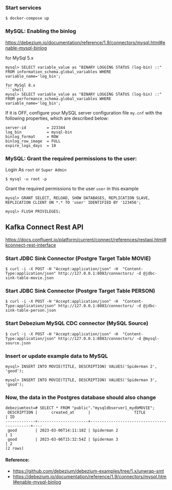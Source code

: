 ### Start services

```shell
$ docker-compose up
```

### MySQL: Enabling the binlog
https://debezium.io/documentation/reference/1.9/connectors/mysql.html#enable-mysql-binlog

for MySql 5.x
```shell
mysql> SELECT variable_value as "BINARY LOGGING STATUS (log-bin) ::" FROM information_schema.global_variables WHERE variable_name='log_bin';

for MySql 8.x
```shell
mysql> SELECT variable_value as "BINARY LOGGING STATUS (log-bin) ::" FROM performance_schema.global_variables WHERE variable_name='log_bin';
```

If it is OFF, configure your MySQL server configuration file `my.cnf` with the following properties, which are described below:
```shell
server-id         = 223344
log_bin           = mysql-bin
binlog_format     = ROW
binlog_row_image  = FULL
expire_logs_days  = 10
```

### MySQL: Grant the required permissions to the user:

Login As `root` or `Super Admin`
```shell
$ mysql -u root -p
```

Grant the required permissions to the user `user` in this example
```shell
mysql> GRANT SELECT, RELOAD, SHOW DATABASES, REPLICATION SLAVE, REPLICATION CLIENT ON *.* TO 'user' IDENTIFIED BY '123456';

mysql> FLUSH PRIVILEGES;
```

## Kafka Connect Rest API
https://docs.confluent.io/platform/current/connect/references/restapi.html#kconnect-rest-interface

### Start JDBC Sink Connector (Postgre Target Table MOVIE)
```shell
$ curl -i -X POST -H "Accept:application/json" -H  "Content-Type:application/json" http://127.0.0.1:8083/connectors/ -d @jdbc-sink-table-movie.json
```

### Start JDBC Sink Connector (Postgre Target Table PERSON)
```shell
$ curl -i -X POST -H "Accept:application/json" -H  "Content-Type:application/json" http://127.0.0.1:8083/connectors/ -d @jdbc-sink-table-person.json
```

### Start Debezium MySQL CDC connector (MySQL Source)

```shell
$ curl -i -X POST -H "Accept:application/json" -H  "Content-Type:application/json" http://127.0.0.1:8083/connectors/ -d @mysql-source.json
```

### Insert or update example data to MySQL
```
mysql> INSERT INTO MOVIE(TITLE, DESCRIPTION) VALUES('Spiderman 2', 'good');

mysql> INSERT INTO MOVIE(TITLE, DESCRIPTION) VALUES('Spiderman 3', 'good');
```

### Now, the data in the Postgres database should also change
```shell
debeziumtest=# SELECT * FROM "public"."mysqldbserver1_mydbMOVIE";
 DESCRIPTION |      created_at      |                   TITLE                    | ID 
-------------+----------------------+--------------------------------------------+----
 good        | 2023-03-06T14:11:18Z | Spiderman 2                                | 1
 good        | 2023-03-06T15:32:54Z | Spiderman 3                                | 2
(2 rows)
```

#### Reference:
- https://github.com/debezium/debezium-examples/tree/1.x/unwrap-smt
- https://debezium.io/documentation/reference/1.9/connectors/mysql.html#enable-mysql-binlog